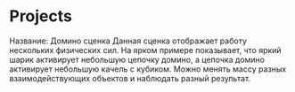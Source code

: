 # Projects
Название: Домино сценка
Данная сценка отображает работу нескольких физических сил. На ярком примере показывает, что яркий шарик активирует небольшую цепочку домино, а цепочка домино активирует небольшую качель с кубиком. Можно менять массу разных взаимодействующих объектов и наблюдать разный результат.
